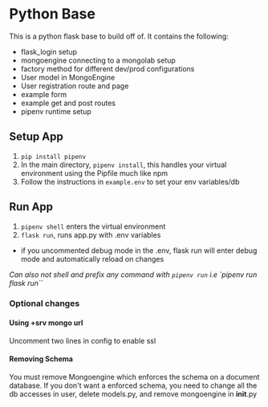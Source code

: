 # Python Base
This is a python flask base to build off of. It contains the following:
- flask_login setup
- mongoengine connecting to a mongolab setup
- factory method for different dev/prod configurations
- User model in MongoEngine
- User registration route and page  
- example form
- example get and post routes
- pipenv runtime setup

## Setup App
1. `pip install pipenv`
2. In the main directory, `pipenv install`, this handles your virtual environment using the Pipfile much like npm
3. Follow the instructions in `example.env` to set your env variables/db

## Run App
1. `pipenv shell` enters the virtual environment
2. `flask run`, runs app.py with .env variables
- if you uncommented debug mode in the .env, flask run will enter debug mode and automatically reload on changes

*Can also not shell and prefix any command with `pipenv run` i.e `pipenv run flask run``*

### Optional changes
#### Using +srv mongo url 
Uncomment two lines in config to enable ssl 

#### Removing Schema 
You must remove Mongoengine which enforces the schema on a document database. If you don't want a enforced schema, you need to change all the db accesses in user, delete models.py, and remove mongoengine in __init__.py
